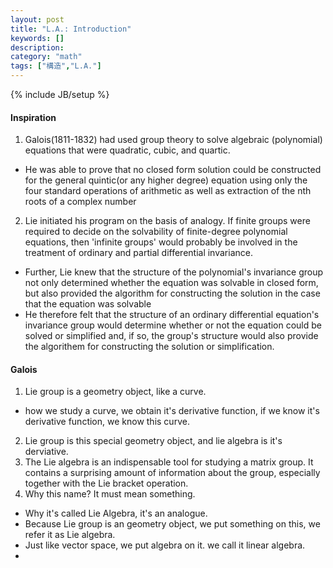 ```yaml
---
layout: post
title: "L.A.: Introduction"
keywords: []
description: 
category: "math"
tags: ["構造","L.A."]
---
```

{% include JB/setup %}

#### Inspiration
1. Galois(1811-1832) had used group theory to solve algebraic (polynomial)
equations that were quadratic, cubic, and quartic.
- He was able to prove that no closed form solution could be constructed for the
  general quintic(or any higher degree) equation using only the four standard
  operations of arithmetic as well as extraction of the nth roots of a complex
  number
2. Lie initiated his program on the basis of analogy. If finite groups were
   required to decide on the solvability of finite-degree polynomial equations,
   then 'infinite groups' would probably be involved in the treatment of
   ordinary and partial differential invariance.
- Further, Lie knew that the structure of the polynomial's invariance group not
  only determined whether the equation was solvable in closed form, but also
  provided the algorithm for constructing the solution in the case that the
  equation was solvable
- He therefore felt that the structure of an ordinary differential equation's
  invariance group would determine whether or not the equation could be solved
  or simplified and, if so, the group's structure would also provide the
  algorithem for constructing the solution or simplification.




#### Galois
1. Lie group is a geometry object, like a curve.
- how we study a curve, we obtain it's derivative function, if we know it's
  derivative function, we know this curve.
2. Lie group is this special geometry object, and lie algebra is it's
   derviative.
3. The Lie algebra is an indispensable tool for studying a matrix group. It
   contains a surprising amount of information about the group, especially
   together with the Lie bracket operation.
4. Why this name? It must mean something.
- Why it's called Lie Algebra, it's an analogue.
- Because Lie group is an geometry object, we put something on this, we refer it
  as Lie algebra.
- Just like vector space, we put algebra on it. we call it linear algebra.
-




